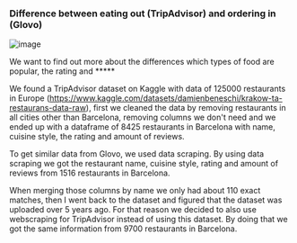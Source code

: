 ### Difference between eating out (TripAdvisor) and ordering in (Glovo)

![image](https://user-images.githubusercontent.com/121023453/216969510-caddf3c4-d1f0-4afd-978f-846fb01d9587.png)

We want to find out more about the differences which types of food are popular, the rating and *****

We found a TripAdvisor dataset on Kaggle with data of 125000 restaurants in Europe (https://www.kaggle.com/datasets/damienbeneschi/krakow-ta-restaurans-data-raw), first we cleaned the data by removing restaurants in all cities other than Barcelona, removing columns we don't need and we ended up with a dataframe of 8425 restaurants in Barcelona with name, cuisine style, the rating and amount of reviews. 

To get similar data from Glovo, we used data scraping. By using data scraping we got the restaurant name, cuisine style, rating and amount of reviews from 1516 restaurants in Barcelona.

When merging those columns by name we only had about 110 exact matches, then I went back to the dataset and figured that the dataset was uploaded over 5 years ago. For that reason we decided to also use webscraping for TripAdvisor instead of using this dataset. By doing that we got the same information from 9700 restaurants in Barcelona.



